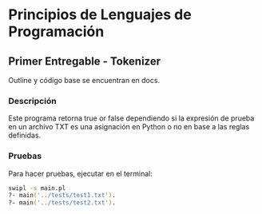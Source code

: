 # Principios de Lenguajes de Programación

## **Primer Entregable - Tokenizer**

Outline y código base se encuentran en docs.

### **Descripción**

Este programa retorna true or false dependiendo si la expresión de prueba en un archivo TXT es una asignación en Python o no en base a las reglas definidas.

### **Pruebas**

Para hacer pruebas, ejecutar en el terminal:

```zsh
swipl -s main.pl
?- main('../tests/test1.txt').
?- main('../tests/test2.txt').
```
